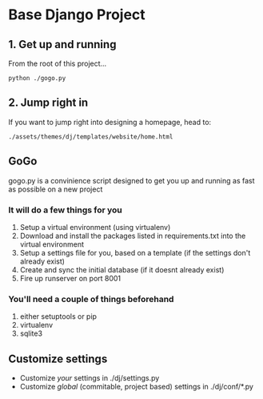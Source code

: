 Base Django Project
================

## 1. Get up and running
From the root of this project...

	python ./gogo.py

## 2. Jump right in
If you want to jump right into designing a homepage, head to:

	./assets/themes/dj/templates/website/home.html



## GoGo
gogo.py is a convinience script designed to get you up and running as fast as possible on a new project

### It will do a few things for you
1. Setup a virtual environment (using virtualenv)
2. Download and install the packages listed in requirements.txt into the virtual environment
3. Setup a settings file for you, based on a template (if the settings don't already exist)
4. Create and sync the initial database (if it doesnt already exist)
5. Fire up runserver on port 8001

### You'll need a couple of things beforehand
1. either setuptools or pip
2. virtualenv
3. sqlite3

## Customize settings
- Customize *your* settings in ./dj/settings.py
- Customize *global* (commitable, project based) settings in ./dj/conf/*.py 

